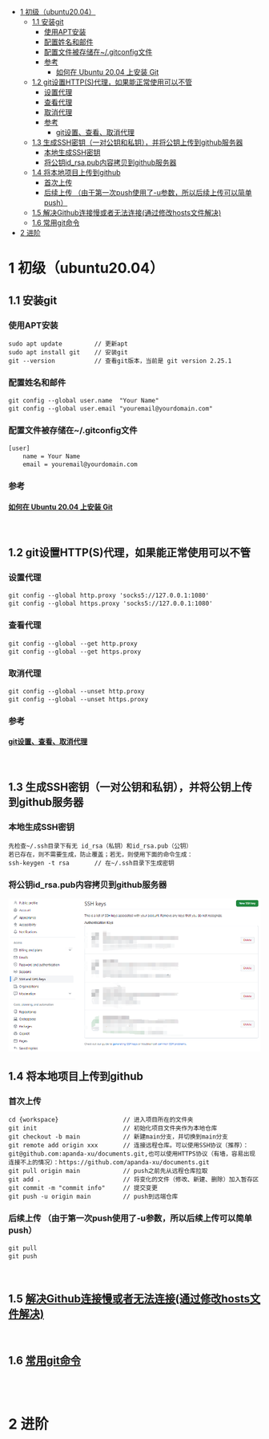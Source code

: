 - [1 初级（ubuntu20.04）](#1-初级ubuntu2004)
  - [1.1 安装git](#11-安装git)
    - [使用APT安装](#使用apt安装)
    - [配置姓名和邮件](#配置姓名和邮件)
    - [配置文件被存储在~/.gitconfig文件](#配置文件被存储在gitconfig文件)
    - [参考](#参考)
      - [如何在 Ubuntu 20.04 上安装 Git](#如何在-ubuntu-2004-上安装-git)
  - [1.2 git设置HTTP(S)代理，如果能正常使用可以不管](#12-git设置https代理如果能正常使用可以不管)
    - [设置代理](#设置代理)
    - [查看代理](#查看代理)
    - [取消代理](#取消代理)
    - [参考](#参考-1)
      - [git设置、查看、取消代理](#git设置查看取消代理)
  - [1.3 生成SSH密钥（一对公钥和私钥），并将公钥上传到github服务器](#13-生成ssh密钥一对公钥和私钥并将公钥上传到github服务器)
    - [本地生成SSH密钥](#本地生成ssh密钥)
    - [将公钥id\_rsa.pub内容拷贝到github服务器](#将公钥id_rsapub内容拷贝到github服务器)
  - [1.4 将本地项目上传到github](#14-将本地项目上传到github)
    - [首次上传](#首次上传)
    - [后续上传 （由于第一次push使用了-u参数，所以后续上传可以简单push）](#后续上传-由于第一次push使用了-u参数所以后续上传可以简单push)
  - [1.5 解决Github连接慢或者无法连接(通过修改hosts文件解决)](#15-解决github连接慢或者无法连接通过修改hosts文件解决)
  - [1.6 常用git命令](#16-常用git命令)
- [2 进阶](#2-进阶)

# 1 初级（ubuntu20.04）
## 1.1 安装git
### 使用APT安装
    sudo apt update         // 更新apt
    sudo apt install git    // 安装git
    git --version           // 查看git版本，当前是 git version 2.25.1
### 配置姓名和邮件
    git config --global user.name  "Your Name"                  
    git config --global user.email "youremail@yourdomain.com"
                                

### 配置文件被存储在~/.gitconfig文件
    [user]
        name = Your Name
        email = youremail@yourdomain.com
### 参考
#### [如何在 Ubuntu 20.04 上安装 Git](https://zhuanlan.zhihu.com/p/137578868)
<br>

## 1.2 git设置HTTP(S)代理，如果能正常使用可以不管
### 设置代理
    git config --global http.proxy 'socks5://127.0.0.1:1080' 
    git config --global https.proxy 'socks5://127.0.0.1:1080'
### 查看代理
    git config --global --get http.proxy
    git config --global --get https.proxy
### 取消代理
    git config --global --unset http.proxy
    git config --global --unset https.proxy
### 参考
#### [git设置、查看、取消代理](https://www.cnblogs.com/yongy1030/p/11699086.html)
<br>


## 1.3 生成SSH密钥（一对公钥和私钥），并将公钥上传到github服务器
### 本地生成SSH密钥
    先检查~/.ssh目录下有无 id_rsa（私钥）和id_rsa.pub（公钥）
    若已存在，则不需要生成，防止覆盖；若无，则使用下面的命令生成：
    ssh-keygen -t rsa       // 在~/.ssh目录下生成密钥
### 将公钥id_rsa.pub内容拷贝到github服务器
![ssh](./misc/ssh.png)
<br>

## 1.4 将本地项目上传到github
### 首次上传
    cd {workspace}                  // 进入项目所在的文件夹
    git init                        // 初始化项目文件夹作为本地仓库
    git checkout -b main            // 新建main分支，并切换到main分支
    git remote add origin xxx       // 连接远程仓库。可以使用SSH协议（推荐）：git@github.com:apanda-xu/documents.git,也可以使用HTTPS协议（有墙，容易出现连接不上的情况）：https://github.com/apanda-xu/documents.git
    git pull origin main            // push之前先从远程仓库拉取
    git add .                       // 将变化的文件（修改、新建、删除）加入暂存区
    git commit -m "commit info"     // 提交变更
    git push -u origin main         // push到远端仓库
### 后续上传 （由于第一次push使用了-u参数，所以后续上传可以简单push）
    git pull                     
    git push
<br>

## 1.5 [解决Github连接慢或者无法连接(通过修改hosts文件解决)](https://cloud.tencent.com/developer/article/2023920)
<br>

## 1.6 [常用git命令](./git_commands.md)





<br>
<br>

# 2 进阶